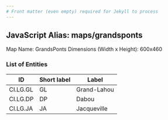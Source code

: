 ```yaml
---
# Front matter (even empty) required for Jekyll to process
---
```


## JavaScript Alias: maps/grandsponts

Map Name: GrandsPonts
Dimensions (Width x Height): 600x460

### List of Entities

ID | Short label | Label
---|---|---|
CI.LG.GL|GL|Grand-Lahou
CI.LG.DP|DP|Dabou
CI.LG.JA|JA|Jacqueville
